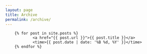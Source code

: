 ```yaml
---
layout: page
title: Archive
permalink: /archive/
---
```

<!--This page lists all posts (not pages) organized by date.-->

<div class="post-list">
    
        {% for post in site.posts %}
                <a href="{{ post.url }}">{{ post.title }}</a>
                <time>{{ post.date | date: '%B %d, %Y' }}</time>
        {% endfor %}
    
</div>
